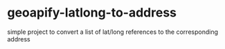 # geoapify-latlong-to-address
simple project to convert a list of lat/long references to the corresponding address
